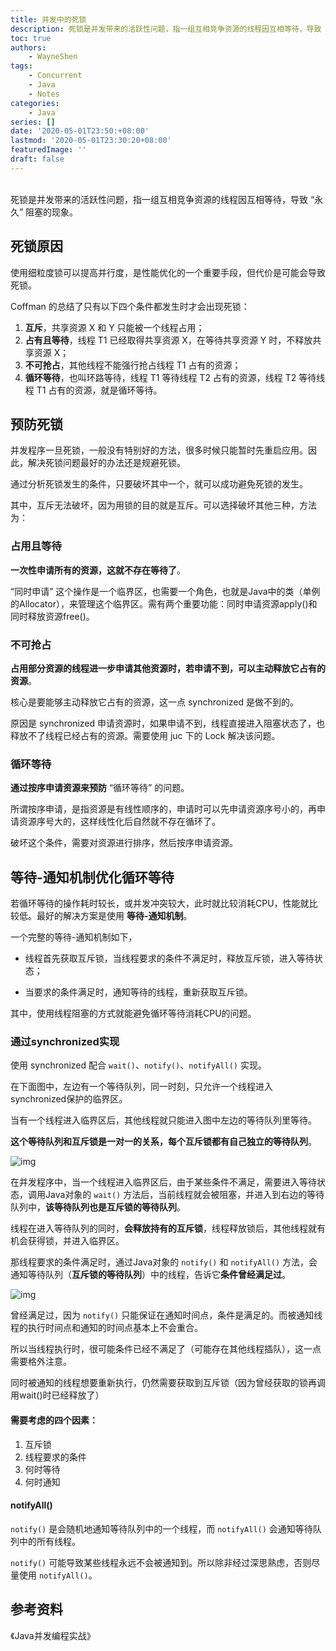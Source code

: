```yaml
---
title: 并发中的死锁
description: 死锁是并发带来的活跃性问题，指一组互相竞争资源的线程因互相等待，导致 “永久” 阻塞的现象。
toc: true
authors: 
    - WayneShen
tags: 
    - Concurrent
    - Java
    - Notes
categories: 
    - Java
series: []
date: '2020-05-01T23:50:+08:00'
lastmod: '2020-05-01T23:30:20+08:00'
featuredImage: ''
draft: false
---
```


</br>
死锁是并发带来的活跃性问题，指一组互相竞争资源的线程因互相等待，导致 “永久” 阻塞的现象。

<!--more-->

## 死锁原因

使用细粒度锁可以提高并行度，是性能优化的一个重要手段，但代价是可能会导致死锁。

Coffman 的总结了只有以下四个条件都发生时才会出现死锁：

1. **互斥**，共享资源 X 和 Y 只能被一个线程占用；
2. **占有且等待**，线程 T1 已经取得共享资源 X，在等待共享资源 Y 时，不释放共享资源 X；
3. **不可抢占**，其他线程不能强行抢占线程 T1 占有的资源；
4. **循环等待**，也叫环路等待，线程 T1 等待线程 T2 占有的资源，线程 T2 等待线程 T1 占有的资源，就是循环等待。



## 预防死锁

并发程序一旦死锁，一般没有特别好的方法，很多时候只能暂时先重启应用。因此，解决死锁问题最好的办法还是规避死锁。

通过分析死锁发生的条件，只要破坏其中一个，就可以成功避免死锁的发生。

其中，互斥无法破坏，因为用锁的目的就是互斥。可以选择破坏其他三种，方法为：

### 占用且等待

**一次性申请所有的资源，这就不存在等待了**。

“同时申请” 这个操作是一个临界区，也需要一个角色，也就是Java中的类（单例的Allocator），来管理这个临界区。需有两个重要功能：同时申请资源apply()和同时释放资源free()。

### 不可抢占

**占用部分资源的线程进一步申请其他资源时，若申请不到，可以主动释放它占有的资源**。

核心是要能够主动释放它占有的资源，这一点 synchronized 是做不到的。

原因是 synchronized 申请资源时，如果申请不到，线程直接进入阻塞状态了，也释放不了线程已经占有的资源。需要使用 juc 下的 Lock 解决该问题。

### 循环等待

**通过按序申请资源来预防** “循环等待” 的问题。

所谓按序申请，是指资源是有线性顺序的，申请时可以先申请资源序号小的，再申请资源序号大的，这样线性化后自然就不存在循环了。

破坏这个条件，需要对资源进行排序，然后按序申请资源。



## 等待-通知机制优化循环等待

若循环等待的操作耗时较长，或并发冲突较大，此时就比较消耗CPU，性能就比较低。最好的解决方案是使用 **等待-通知机制**。

一个完整的等待-通知机制如下，

+ 线程首先获取互斥锁，当线程要求的条件不满足时，释放互斥锁，进入等待状态；

+ 当要求的条件满足时，通知等待的线程，重新获取互斥锁。

其中，使用线程阻塞的方式就能避免循环等待消耗CPU的问题。


### 通过synchronized实现

使用 synchronized 配合 `wait()`、`notify()`、`notifyAll()` 实现。

在下面图中，左边有一个等待队列，同一时刻，只允许一个线程进入synchronized保护的临界区。

当有一个线程进入临界区后，其他线程就只能进入图中左边的等待队列里等待。

**这个等待队列和互斥锁是一对一的关系，每个互斥锁都有自己独立的等待队列**。

![img](../../../assets/并发中的死锁/c6640129fde927be8882ca90981613d0.png)

在并发程序中，当一个线程进入临界区后，由于某些条件不满足，需要进入等待状态，调用Java对象的 `wait()` 方法后，当前线程就会被阻塞，并进入到右边的等待队列中，**该等待队列也是互斥锁的等待队列**。

线程在进入等待队列的同时，**会释放持有的互斥锁**，线程释放锁后，其他线程就有机会获得锁，并进入临界区。

那线程要求的条件满足时，通过Java对象的 `notify()` 和 `notifyAll()` 方法，会通知等待队列（**互斥锁的等待队列**）中的线程，告诉它**条件曾经满足过**。

![img](../../../assets/并发中的死锁/1b3e999c300166a84f2e8cc7a4b8f78c.png)

曾经满足过，因为 `notify()` 只能保证在通知时间点，条件是满足的。而被通知线程的执行时间点和通知的时间点基本上不会重合。

所以当线程执行时，很可能条件已经不满足了（可能存在其他线程插队），这一点需要格外注意。

同时被通知的线程想要重新执行，仍然需要获取到互斥锁（因为曾经获取的锁再调用wait()时已经释放了）

#### 需要考虑的四个因素：

1. 互斥锁
2. 线程要求的条件
3. 何时等待
4. 何时通知


#### notifyAll()

`notify()` 是会随机地通知等待队列中的一个线程，而 `notifyAll()` 会通知等待队列中的所有线程。

`notify()` 可能导致某些线程永远不会被通知到。所以除非经过深思熟虑，否则尽量使用 `notifyAll()`。



## 参考资料

《Java并发编程实战》
